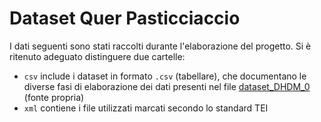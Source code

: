# Dataset Quer Pasticciaccio

I dati seguenti sono stati raccolti durante l'elaborazione del progetto. Si è ritenuto adeguato distinguere due cartelle: 

- ```csv``` include i dataset in formato ```.csv``` (tabellare), che documentano le diverse fasi di elaborazione dei dati presenti nel file [dataset_DHDM_0](https://github.com/elisabestia/qrpstcccc_project_dhdm/blob/main/data/csv/dataset_DMDH_0.csv)  (fonte propria)
- ```xml``` contiene i file utilizzati marcati secondo lo standard TEI
